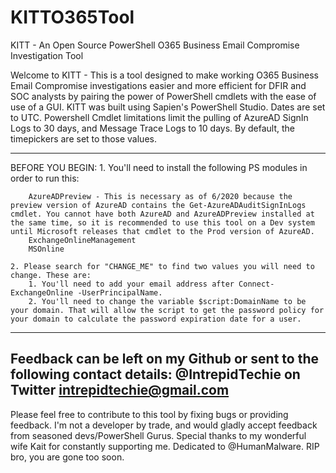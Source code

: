 # KITTO365Tool
KITT - An Open Source PowerShell O365 Business Email Compromise Investigation Tool


Welcome to KITT - This is a tool designed to make working O365 Business Email Compromise investigations easier and more efficient for DFIR and SOC analysts by pairing the power of PowerShell cmdlets with the ease of use of a GUI.
KITT was built using Sapien's PowerShell Studio. Dates are set to UTC. Powershell Cmdlet limitations limit the pulling of AzureAD SignIn Logs to 30 days, and Message Trace Logs to 10 days. By default, the timepickers are set to those values. 

---------------------------------------------------------------------------	
BEFORE YOU BEGIN:
	1. You'll need to install the following PS modules in order to run this:
	
		AzureADPreview - This is necessary as of 6/2020 because the preview version of AzureAD contains the Get-AzureADAuditSignInLogs cmdlet. You cannot have both AzureAD and AzureADPreview installed at the same time, so it is recommended to use this tool on a Dev system until Microsoft releases that cmdlet to the Prod version of AzureAD. 
		ExchangeOnlineManagement
		MSOnline
	
	2. Please search for "CHANGE_ME" to find two values you will need to change. These are: 
		1. You'll need to add your email address after Connect-ExchangeOnline -UserPrincipalName.  
		2. You'll need to change the variable $script:DomainName to be your domain. That will allow the script to get the password policy for your domain to calculate the password expiration date for a user. 
	
---------------------------------------------------------------------------
Feedback can be left on my Github or sent to the following contact details: 
@IntrepidTechie on Twitter
intrepidtechie@gmail.com
---------------------------------------------------------------------------
Please feel free to contribute to this tool by fixing bugs or providing feedback. I'm not a developer by trade, and would gladly accept feedback from seasoned devs/PowerShell Gurus.
Special thanks to my wonderful wife Kait for constantly supporting me. 
Dedicated to @HumanMalware. RIP bro, you are gone too soon. 
